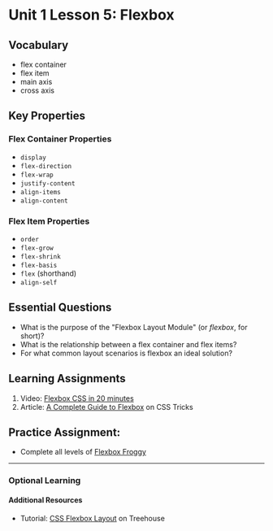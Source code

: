 # Unit 1 Lesson 5: Flexbox

## Vocabulary
* flex container
* flex item
* main axis
* cross axis

## Key Properties
### Flex Container Properties
* `display`
* `flex-direction`
* `flex-wrap`
* `justify-content`
* `align-items`
* `align-content`

### Flex Item Properties
* `order`
* `flex-grow`
* `flex-shrink`
* `flex-basis`
* `flex` (shorthand)
* `align-self`

## Essential Questions
* What is the purpose of the "Flexbox Layout Module" (or _flexbox_, for short)?
* What is the relationship between a flex container and flex items?
* For what common layout scenarios is flexbox an ideal solution?

## Learning Assignments
1. Video: [Flexbox CSS in 20 minutes](https://www.youtube.com/watch?v=JJSoEo8JSnc)
2. Article: [A Complete Guide to Flexbox](https://css-tricks.com/snippets/css/a-guide-to-flexbox/) on CSS Tricks

## Practice Assignment:
* Complete all levels of [Flexbox Froggy](https://flexboxfroggy.com/)

___

### Optional Learning

#### Additional Resources
* Tutorial: [CSS Flexbox Layout](https://teamtreehouse.com/library/css-flexbox-layout) on Treehouse
